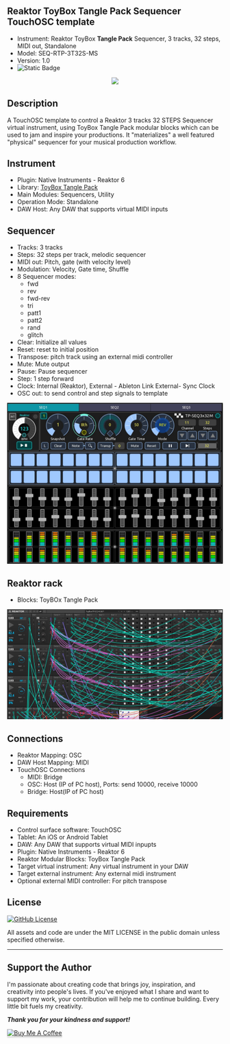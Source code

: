 ## Reaktor ToyBox Tangle Pack Sequencer TouchOSC template
- Instrument: Reaktor ToyBox **Tangle Pack** Sequencer, 3 tracks, 32 steps, MIDI out, Standalone
- Model: SEQ-RTP-3T32S-MS
- Version: 1.0 
- ![Static Badge](https://img.shields.io/badge/testing-passing-blue)


<div align="center"> 
<img src="images/img1.gif" >
</div>

## Description
A TouchOSC template to control a Reaktor 3 tracks 32 STEPS Sequencer virtual instrument, using ToyBox Tangle Pack modular blocks which can be used to jam and inspire your productions. It "materializes" a well featured  "physical" sequencer for your musical production workflow.

## Instrument
- Plugin: Native Instruments - Reaktor 6 
- Library: [ToyBox Tangle Pack](https://www.toyboxaudio.com/pages/tangle-pack)
- Main Modules: Sequencers, Utility
- Operation Mode:  Standalone
- DAW Host:  Any DAW that supports virtual MIDI inputs

## Sequencer
- Tracks: 3 tracks 
- Steps: 32 steps per track, melodic sequencer
- MIDI out: Pitch, gate (with velocity level)
- Modulation: Velocity, Gate time, Shuffle
- 8 Sequencer modes: 
	- fwd  
	- rev  
	- fwd-rev 
	- tri
	- patt1
	- patt2
	- rand
	- glitch
- Clear: Initialize all values
- Reset: reset to initial position 
- Transpose: pitch track using an external midi controller
- Mute: Mute output
- Pause: Pause sequencer
- Step: 1 step forward
- Clock: Internal (Reaktor), External - Ableton Link  External- Sync Clock  
- OSC out: to send control and step signals to template

<div align="center"> 
<img src="images/img2.jpg" >
</div>

## Reaktor rack
- Blocks: ToyBOx Tangle Pack

<div align="center"> 
<img src="images/img3.jpg" >
</div>

## Connections
- Reaktor Mapping: OSC
- DAW Host Mapping:  MIDI
- TouchOSC Connections 
	- MIDI: Bridge
	- OSC: Host (IP of PC host), Ports: send 10000, receive 10000
	- Bridge: Host(IP of PC host)

## Requirements
- Control surface software: TouchOSC
- Tablet: An iOS or Android Tablet
- DAW: Any DAW that supports virtual MIDI inpupts
- Plugin: Native Instruments - Reaktor 6
- Reaktor Modular Blocks: ToyBox Tangle Pack
- Target virtual instrument: Any virtual instrument in your DAW
- Target external instrument:  Any external midi instrument 
- Optional external MIDI controller: For pitch transpose

## License

<a href= https://github.com/murry61/touchosc-reaktor-8steps/blob/main/LICENSE > <img alt="GitHub License" src="https://img.shields.io/github/license/murry61/touchosc-reaktor-8steps"></a>

All assets and code are under the MIT LICENSE in the public domain unless specified otherwise.

---

## Support the Author
<p> 
I'm passionate about creating code that brings joy, inspiration, and creativity into people's lives. If you've enjoyed what I share and want to support my work, your contribution will help me to continue building. Every little bit fuels my creativity.
</p>

**_Thank you for your kindness and support!_** 

<a href="https://www.buymeacoffee.com/r1c4rd0" target="_blank"><img src="https://www.buymeacoffee.com/assets/img/custom_images/orange_img.png" alt="Buy Me A Coffee" style="height: 41px !important;width: 174px !important;box-shadow: 0px 3px 2px 0px rgba(190, 190, 190, 0.5) !important;-webkit-box-shadow: 0px 3px 2px 0px rgba(190, 190, 190, 0.5) !important;" ></a>
